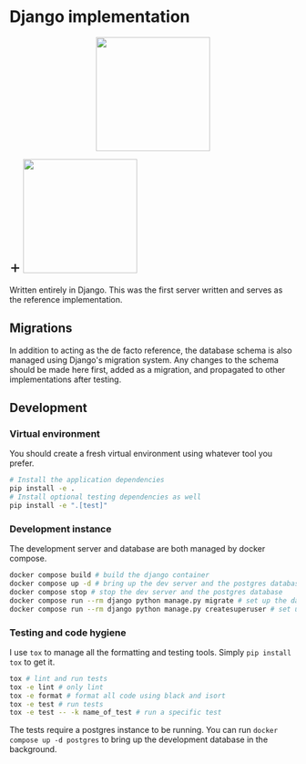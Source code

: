 # Django implementation

<p align="center">
<img src="https://go.chiquit.ooo/logo.png" width="200" />
<div style="font-size: 30px; display: inline;">+</div>
<img src="https://go.chiquit.ooo/django.png" width="200" />
</p>

Written entirely in Django. This was the first server written and serves as the reference implementation.

## Migrations
In addition to acting as the de facto reference, the database schema is also managed using Django's migration system. Any changes to the schema should be made here first, added as a migration, and propagated to other implementations after testing.

## Development

### Virtual environment
You should create a fresh virtual environment using whatever tool you prefer.

```sh
# Install the application dependencies
pip install -e .
# Install optional testing dependencies as well
pip install -e ".[test]"
```

### Development instance
The development server and database are both managed by docker compose.

```sh 
docker compose build # build the django container
docker compose up -d # bring up the dev server and the postgres database in the background
docker compose stop # stop the dev server and the postgres database
docker compose run --rm django python manage.py migrate # set up the database tables
docker compose run --rm django python manage.py createsuperuser # set up an admin user
```

### Testing and code hygiene
I use `tox` to manage all the formatting and testing tools. Simply `pip install tox` to get it.

```sh
tox # lint and run tests
tox -e lint # only lint
tox -e format # format all code using black and isort
tox -e test # run tests
tox -e test -- -k name_of_test # run a specific test
```

The tests require a postgres instance to be running. You can run `docker compose up -d postgres` to bring up the development database in the background.
